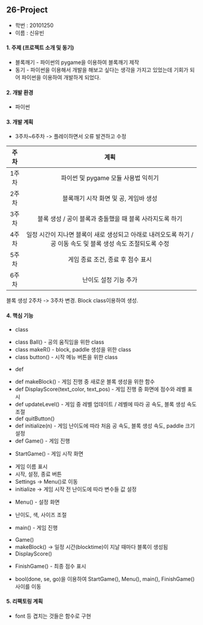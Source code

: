 ## 26-Project

* 학번 : 20101250
* 이름 : 신유빈

#### 1. 주제 (프로젝트 소개 및 동기)
  * 블록깨기 - 파이썬의 pygame을 이용하여 블록깨기 제작
  * 동기 - 파이썬을 이용해서 개발을 해보고 싶다는 생각을 가지고 있었는데 기회가 되어 파이썬을 이용하여 개발하게 되었다.

#### 2. 개발 환경  
  * 파이썬  

#### 3. 개발 계획  
  * 3주차~6주차 -> 플레이하면서 오류 발견하고 수정  
  
  |  주차  |  계획  |
  | :-----: | :-----: |
  | 1주차 | 파이썬 및 pygame 모듈 사용법 익히기 |
  | 2주차 | 블록깨기 시작 화면 및 공, 게임바 생성 |
  | 3주차 | 블록 생성 / 공이 블록과 충돌했을 때 블록 사라지도록 하기 |
  | 4주차 | 일정 시간이 지나면 블록이 새로 생성되고 아래로 내려오도록 하기 / 공 이동 속도 및 블록 생성 속도 조절되도록 수정 |
  | 5주차 | 게임 종료 조건, 종료 후 점수 표시 |
  | 6주차 | 난이도 설정 기능 추가 |  

블록 생성 2주차 -> 3주차 변경. Block class이용하여 생성.

#### 4. 핵심 기능
  - class
   * class Ball() - 공의 움직임을 위한 class
   * class makeR() - block, paddle 생성을 위한 class
   * class button() - 시작 메뉴 버튼을 위한 class
  - def
   * def makeBlock() - 게임 진행 중 새로운 블록 생성을 위한 함수
   * def DisplayScore(text_color, text_pos) - 게임 진행 중 화면에 점수와 레벨 표시
   * def updateLevel() - 게임 중 레벨 업데이트 / 레벨에 따라 공 속도, 블록 생성 속도 조절
   * def quitButton()
   * def initialize(n) - 게임 난이도에 따라 처음 공 속도, 블록 생성 속도, paddle 크기 설정
   * def Game() - 게임 진행
   
  - StartGame() - 게임 시작 화면
   * 게임 이름 표시
   * 시작, 설정, 종료 버튼
   * Settings -> Menu()로 이동
   * initialize -> 게임 시작 전 난이도에 따라 변수들 값 설정
  - Menu() - 설정 화면
   * 난이도, 색, 사이즈 조절
  - main() - 게임 진행
   * Game()
   * makeBlock() -> 일정 시간(blocktime)이 지날 때마다 블록이 생성됨
   * DisplayScore()
  - FinishGame() - 최종 점수 표시
  
  - bool(done, se, go)을 이용하여 StartGame(), Menu(), main(), FinishGame() 사이를 이동

 #### 5. 리팩토링 계획
   * font 등 겹치는 것들은 함수로 구현
